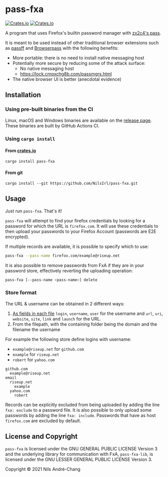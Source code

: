 # pass-fxa

[![Crates.io](https://img.shields.io/crates/v/pass-fxa?label=pass-fxa)][crates.io]
[![Crates.io](https://img.shields.io/crates/v/pass-fxa-lib?label=pass-fxa-lib)][crates.io-lib]

A program that uses Firefox's builtin password manager with [zx2c4's
pass][pass].

It is meant to be used instead of other traditional browser extensions such as
[passff] and [Browserpass][browserpass] with the following benefits:

* More portable: there is no need to install native messaging host
* Potentially more secure by reducing some of the attack surface:
  - No native messaging host
  - https://lock.cmpxchg8b.com/passmgrs.html
* The native browser UI is better (anecdotal evidence)

## Installation

### Using pre-built binaries from the CI

Linux, macOS and Windows binaries are available on the [release page]. These
binaries are built by GitHub Actions CI.

### Using `cargo install`

#### From [crates.io]

```sh
cargo install pass-fxa
```

#### From git

```
cargo install --git https://github.com/NilsIrl/pass-fxa.git
```

## Usage

Just run `pass-fxa`. That's it!

`pass-fxa` will attempt to find your firefox credentials by looking for a
password for which the URL is `firefox.com`. It will use these credentials to
then upload your passwords to your Firefox Account (passwords are E2E
encrypted).

If multiple records are available, it is possible to specify which to use:

```sh
pass-fxa --pass-name firefox.com/example@riseup.net
```

It is also possible to remove passwords from FxA if they are in your password
store, effectively reverting the uploading operation:

```sh
pass-fxa [--pass-name <pass-name>] delete
```

### Store format

The URL & username can be obtained in 2 different ways:

1. [As fields in each file][1] `login`, `username`, `user` for the username and
   `url`, `uri`, `website`, `site`, `link` and `launch` for the URL.
2. From the filepath, with the containing folder being the domain and the
   filename the username

For example the following store define logins with username:

* `example@riseup.net` for `github.com`
* `example` for `riseup.net`
* `robert` for `yahoo.com`

```
github.com
  example@riseup.net
email
  riseup.net
    example
  yahoo.com
    robert
```

Records can be explicitly excluded from being uploaded by adding the line `fxa:
exclude` to a password file. It is also possible to only upload some passwords
by adding the line `fxa: include`. Passwords that have as host `firefox.com`
are excluded by default.

## License and Copyright

`pass-fxa` is licensed under the GNU GENERAL PUBLIC LICENSE Version 3 and the
underlying library for communication with FxA, `pass-fxa-lib`, is licensed
under the GNU LESSER GENERAL PUBLIC LICENSE Version 3.

Copyright © 2021 Nils André-Chang

[browserpass]: https://github.com/browserpass/browserpass-extension
[crates.io]: https://crates.io/crates/pass-fxa
[crates.io-lib]: https://crates.io/crates/pass-fxa-lib
[passff]: https://github.com/passff/passff
[pass]: https://www.passwordstore.org/
[release page]: https://github.com/NilsIrl/pass-fxa/releases

[1]: https://github.com/passff/passff#multi-line-format
